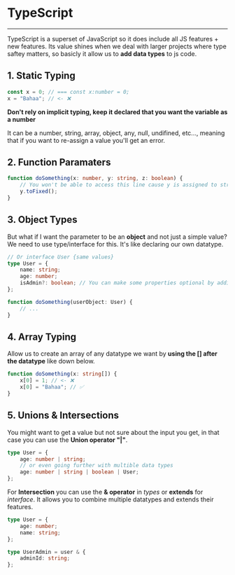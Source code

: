 # TypeScript

---

TypeScript is a superset of JavaScript so it does include all JS features + new features. Its value shines when we deal with larger projects where type saftey matters, so basicly it allow us to **add data types** to js code.

## 1. Static Typing

```ts
const x = 0; // === const x:number = 0;
x = "Bahaa"; // <- ❌
```

**Don't rely on implicit typing, keep it declared that you want the variable as a number**

It can be a number, string, array, object, any, null, undifined, etc..., meaning that if you want to re-assign a value you'll get an error.

## 2. Function Paramaters

```ts
function doSomething(x: number, y: string, z: boolean) {
	// You won't be able to access this line cause y is assigned to string and toFixed method is for number!
	y.toFixed();
}
```

## 3. Object Types

But what if I want the parameter to be an **object** and not just a simple value? We need to use type/interface for this. It's like declaring our own datatype.

```ts
// Or interface User {same values}
type User = {
	name: string;
	age: number;
	isAdmin?: boolean; // You can make some properties optional by adding "?" after the variable
};

function doSomething(userObject: User) {
	// ...
}
```

## 4. Array Typing

Allow us to create an array of any datatype we want by **using the [] after the datatype** like down below.

```ts
function doSomething(x: string[]) {
	x[0] = 1; // <- ❌
	x[0] = "Bahaa"; // ✅
}
```

## 5. Unions & Intersections

You might want to get a value but not sure about the input you get, in that case you can use the **Union operator "|"**.

```ts
type User = {
	age: number | string;
	// or even going further with multible data types
	age: number | string | boolean | User;
};
```

For **Intersection** you can use the **& operator** in _types_ or **extends** for _interface_. It allows you to combine multiple datatypes and extends their features.

```ts
type User = {
	age: number;
	name: string;
};

type UserAdmin = user & {
	adminId: string;
};
```

